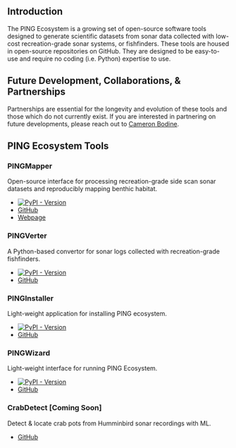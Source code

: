 ## Introduction

The PING Ecosystem is a growing set of open-source software tools designed to generate scientific datasets from sonar data collected with low-cost recreation-grade sonar systems, or fishfinders. These tools are housed in open-source repositories on GitHub. They are designed to be easy-to-use and require no coding (i.e. Python) expertise to use.

## Future Development, Collaborations, & Partnerships

Partnerships are essential for the longevity and evolution of these tools and those which do not currently exist. If you are interested in partnering on future developments, please reach out to [Cameron Bodine](https://cameronbodine.github.io/). 

## PING Ecosystem Tools

### PINGMapper

Open-source interface for processing recreation-grade side scan sonar datasets and reproducibly mapping benthic habitat.

- [![PyPI - Version](https://img.shields.io/pypi/v/pingmapper?style=flat-square&label=Latest%20Version%20(PyPi))](https://pypi.org/project/pingmapper/)
- [GitHub](https://github.com/CameronBodine/PINGMapper)
- [Webpage](https://cameronbodine.github.io/PINGMapper/)

### PINGVerter

A Python-based convertor for sonar logs collected with recreation-grade fishfinders.

- [![PyPI - Version](https://img.shields.io/pypi/v/pingverter?style=flat-square&label=Latest%20Version%20(PyPi))](https://pypi.org/project/pingverter/)
- [GitHub](https://github.com/CameronBodine/PINGVerter)

### PINGInstaller

Light-weight application for installing PING ecosystem.

- [![PyPI - Version](https://img.shields.io/pypi/v/pinginstaller?style=flat-square&label=Latest%20Version%20(PyPi))](https://pypi.org/project/pinginstaller/)
- [GitHub](https://github.com/CameronBodine/PINGInstaller)

### PINGWizard

Light-weight interface for running PING Ecosystem.

- [![PyPI - Version](https://img.shields.io/pypi/v/pingwizard?style=flat-square&label=Latest%20Version%20(PyPi))](https://pypi.org/project/pingwizard/)
- [GitHub](https://github.com/CameronBodine/PINGWizard)

### CrabDetect [Coming Soon]

Detect & locate crab pots from Humminbird sonar recordings with ML.

- [GitHub](https://github.com/CameronBodine/CrabDetect)

